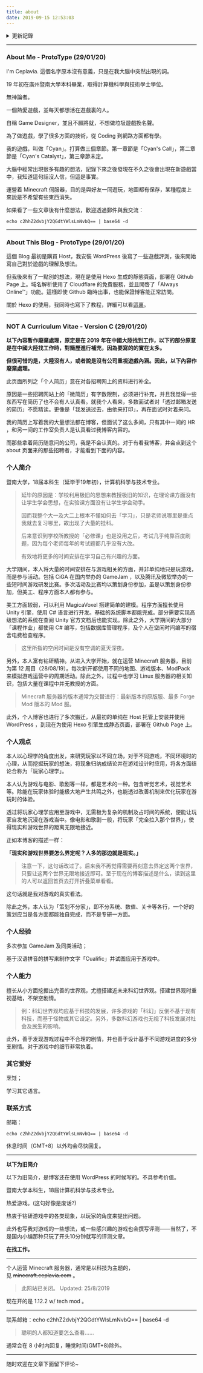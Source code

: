 ```yaml
---
title: about
date: 2019-09-15 12:53:03
---
```


<details>
    <summary>更新記錄</summary>
    <pre>
    27/01/20 - 在 CV 前面添加了 About Me；CV 的標題修改。
    01/09/19 - 此页面基本完成。
    28/08/19 - 此页面正在编辑。
    25/08/19 - 此页面正在测试。
    12/08/19 - 此页面从 WordPress 迁移过来后开始进行修改。
    </pre>
</details>

------

### About Me - ProtoType (29/01/20)

I'm Ceplavia. 這個名字原本沒有意義，只是在我大腦中突然出現的詞。

19 年初在廣州暨南大學本科畢業，取得計算機科學與技術學士學位。

無神論者。

一個熱愛遊戲，並每天都想活在遊戲裏的人。

自稱 Game Designer，並且不願將就，不想做垃圾遊戲換名聲。

為了做遊戲，學了很多方面的技術，從 Coding 到網路方面都有學。

我的遊戲，叫做「Cyan」。打算做三個章節。第一章節是「Cyan's Call」，第二章節是「Cyan's Catalyst」，第三章節未定。

大腦中經常出現很多有趣的想法，記錄下來之後發現在不久之後會出現在新遊戲當中，我知道這句話沒人信，但這是事實。

運營着 Minecraft 伺服器，目的是與好友一同遊玩，地圖都有保存，某種程度上來說是不希望有些東西消失。

如果看了一些文章後有什麼想法，歡迎透過郵件與我交流：

```
echo c2hhZ2dvbjY2QGdtYWlsLmNvbQ== | base64 -d
```

---

### About This Blog - ProtoType (29/01/20)

這個 Blog 最初是購買 Host，我安裝 WordPress 後寫了一些遊戲評測，後來開始寫自己對於遊戲的理解及想法。

但我後來有了一點別的想法，現在是使用 Hexo 生成的靜態頁面，部署在 Github Page 上。域名解析使用了 Cloudflare 的免費服務，並且開啓了「Always Online™」功能。這樣即使 Github 臨時出事，也能保證博客能正常訪問。

關於 Hexo 的使用，我同時也寫下了教程，詳細可以看[這裏](https://github.com/Ceplavia/ceplavia.github.io)。

---

### NOT A Curriculum Vitae - Version C (29/01/20)

**以下內容暫作廢棄處理，原定是在 2019 年在中國大陸找到工作，以下的部分原意是在中國大陸找工作時，對簡歷進行補充，因為要寫的的實在太多。**

**但很可惜的是，大陸沒有人，或者說是沒有公司重視遊戲內涵。因此，以下內容作廢棄處理。**



此页面所列之「个人简历」意在对各招聘网上的资料进行补全。

原因是一些招聘网站上的「微简历」有字数限制，必须进行补充，并且我觉得一些东西写在简历了也不会有人认真看。就我个人看来，多数面试者对「透过邮箱发送的简历」不愿精读。更像是「我发送过去，由他来打印」，再在面试时对着来问。

我的简历上写着我的大量想法都在博客，但面试了这么多间，只有其中一间的 HR ，和另一间的工作室负责人是认真看过我博客内容的。

而那些拿着简历随意问的公司，我是不会认真的。对于有看我博客，并会点到这个 about 页面来的那些招聘者，才能看到下面的内容。

### 个人简介

暨南大学，18届本科生（延毕于19年初），计算机科学与技术专业。

> 延毕的原因是：学校利用极旧的思想来教授极旧的知识，在理论课方面没有让学生学会思想，在实验课方面没有让学生学会动手。
>
> 因而我整个大一及大二上根本不懂如何去「学习」，只是老师说哪里是重点我就去复习哪里，故出现了大量的挂科。
>
> 后来意识到学校所教授的「必修课」也是没用之后，考试几乎纯靠百度刷题，因为每个老师每年的考试题都几乎没有大改。
>
> 有效地将更多的时间安排在学习自己有兴趣的方面。

大学期间，本人将大量的时间安排在与游戏相关的方面，并非单纯地只是玩游戏，而是参与活动。包括 CiGA 在国内举办的 GameJam ，以及腾讯及微软举办的一些短时间游戏研发比赛。多次活动及比赛均以策划身份参加，虽是以策划身份参加，但美工、程序方面本人都有参与。

美工方面较弱，可以利用 MagicaVoxel 搭建简单的建模。程序方面擅长使用 Unity 引擎，使用 C# 语言进行开发。基础的系统脚本都能完成。部分需要实现高级想法的系统在查阅 Unity 官方文档后也能实现。除此之外，大学期间的大部分「课程作业」都使用 C# 编写，包括数据库管理程序，及个人在空闲时间编写的宿舍电费检查程序。

> 这里所指的空闲时间是没有空调的夏天深夜。

另外，本人富有钻研精神。从进入大学开始，就在运营 Minecraft 服务器，目前为第 12 周目（28/08/19）。每次新开都使用不同的地图、游戏版本、ModPack 来模拟游戏运营中的周期活动。除此之外，过程中也学习 Linux 服务器的相关知识，包括大量在课程中并无教授的方面。

> Minecraft 服务器的版本通常为交替进行：最新版本的原版服、最多 Forge Mod 版本的 Mod 服。

此外，个人博客也进行了多次搬迁，从最初的单纯在 Host 托管上安装并使用 WordPress ，到现在为使用 Hexo 引擎生成静态页面，部署在 Github Page 上。

### 个人观点

本人以心理学的角度出发，来研究玩家以不同立场，对于不同游戏，不同环境时的心理，从而挖掘玩家的想法，将现象归纳成结论并在游戏设计时应用，将各方面结论合称为「玩家心理学」。

本人认为游戏与电影、歌剧等一样，都是艺术的一种。包含听觉艺术，视觉艺术等。除能在玩家体验时能极大地产生共鸣之外，也能透过改善机制来优化玩家在游玩时的体验。

透过将玩家心理学应用至游戏中，无需极为复杂的机制及占时间的系统，便能让玩家自发地沉浸在游戏当中。像电影和歌剧一般，将玩家「完全拉入那个世界」，使得现实和游戏世界的距离无限地接近。

正如本博客的描述一样：

**「现实和游戏世界要怎么界定呢？人多的那边就是现实。」**

> 注意一下，这句话改过了。后来我不再觉得需要再刻意去界定这两个世界，只要让这两个世界无限地接近即可。至于现在的博客描述是什么，读到这里的人可以返回首页去打开折叠菜单看看。

这句话就是我对游戏的真实看法。

除此之外，本人认为「策划不分家」，即不分系统、数值、关卡等各行，一个好的策划应当是各方面都能独自完成，而不是专研一方面。

### 个人经验

多次参加 GameJam 及同类活动；

基于汉语拼音的拼写来制作文字「Cualific」并试图应用于游戏中。

### 个人能力

擅长从小方面挖掘出完善的世界观，尤擅搭建近未来科幻世界观。搭建世界观时重视基础，不架空剧情。

> 例：科幻世界观均应基于科技的发展，许多游戏的「科幻」反倒不基于现有科技，而基于怪物或其它设定。另外，多数科幻游戏也无视了科技发展对社会及民生的影响。

此外，善于发现游戏过程中不合理的剧情，并也善于设计基于不同游戏进度的多分支剧情。对于游戏中的细节非常执着。

### 其它爱好

烹饪；

学习其它语言。

### 联系方式

邮箱：

```
echo c2hhZ2dvbjY2QGdtYWlsLmNvbQ== | base64 -d 
```

休息时间（GMT+8）以外均会尽快回复。

------

**以下为旧简介**

以下为旧简介，是博客还在使用 WordPress 的时候写的。不具参考价值。

暨南大学本科生，18届计算机科学与技术专业。

热爱游戏。(这句好像是废话?) 

热衷于钻研游戏中的各类现象，以玩家的角度来提出问题。 

此外也写我对游戏的一些想法，或一些感兴趣的游戏也会撰写评测——当然了，不是国内小编那种只玩了开头10分钟就写的评测文章。

**在找工作。**

------

个人运营 Minecraft 服务器，通常是以科技为主题的，见 ~~minecraft.ceplavia.com~~ 。

> 此网站已关闭。 Updated: 25/8/2019

现在开的是 1.12.2 w/ tech mod 。

------

联系邮箱：echo c2hhZ2dvbjY2QGdtYWlsLmNvbQ== | base64 -d 

> 聪明的人都知道要怎么查看……

通常会在 8 小时内回复，睡觉时间(GMT+8)除外。

------

随时欢迎在文章下面留下评论~